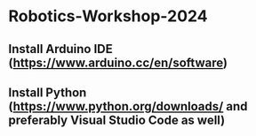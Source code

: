 # Robotics-Workshop-2024

## Install Arduino IDE (https://www.arduino.cc/en/software)
## Install Python (https://www.python.org/downloads/ and preferably Visual Studio Code as well)

